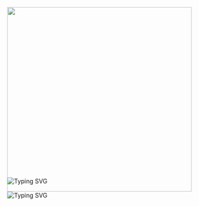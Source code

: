 <img src="https://i.pinimg.com/originals/d7/c7/3e/d7c73e641ddeeabc221442d4f12914f3.gif" height="430"/>
<div align="left" style="margin-bottom: 0;">
<img src="https://readme-typing-svg.herokuapp.com?font=Fira+Code&size=30&pause=10000000000000000&color=2CC02C&random=false&width=435&lines=Android+developer" alt="Typing SVG" />
</div>
<div align="left" style="margin-top: -10%;"">
<img src="https://readme-typing-svg.herokuapp.com?font=Fira+Code&size=24&pause=100000000000&color=FAFDFE&random=false&width=800&lines=I+am+a+student+and+android+developer"alt="Typing SVG"/>
</div>
